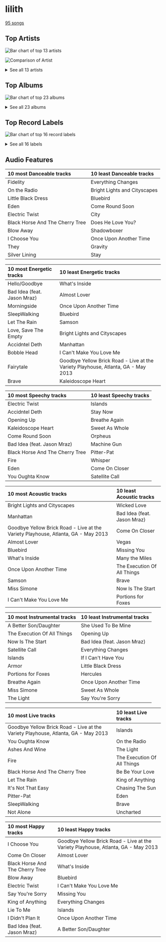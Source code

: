 # lilith

[95 songs](lilith_tracks.md)

## Top Artists

![Bar chart of top 13 artists](../images/genres/lilith/artists.png)

![Comparison of Artist](../images/genres/lilith/artists_comparison.png)


<details>
<summary>See all 13 artists</summary>

|   Number of Tracks | Art                                                                                              | Artist                                         | 🔗                                                           |
|-------------------:|:-------------------------------------------------------------------------------------------------|:-----------------------------------------------|:------------------------------------------------------------|
|                 59 | <img src="https://i.scdn.co/image/ab6761610000e5eb0bae7cfd3b32b10154e0b8b3" alt="" width="50" /> | [Sara Bareilles](../artists/sara_bareilles.md) | [🔗](https://open.spotify.com/artist/2Sqr0DXoaYABbjBo9HaMkM) |
|                  7 | <img src="https://i.scdn.co/image/ab6761610000e5eb271320bcc15789b23aa83a44" alt="" width="50" /> | Erin McCarley                                  | [🔗](https://open.spotify.com/artist/6Y4bCmUNPDKqc7dHkVvgim) |
|                  7 | <img src="https://i.scdn.co/image/15b7ee7550ed4472700d573803ff90f2967f84d1" alt="" width="50" /> | A Fine Frenzy                                  | [🔗](https://open.spotify.com/artist/5dTYaRzOn4rXGBLH052EeQ) |
|                  6 | <img src="https://i.scdn.co/image/7b2813bb4afb38f0dab9470a514091fc4ef6b1a1" alt="" width="50" /> | Rilo Kiley                                     | [🔗](https://open.spotify.com/artist/2cevwbv7ISD92VMNLYLHZA) |
|                  4 | <img src="https://i.scdn.co/image/da5f4b11c665b4d17c7ed24eb23949c046208dcd" alt="" width="50" /> | Jem                                            | [🔗](https://open.spotify.com/artist/4v4xuH9VypORYabMnhPLt1) |
|                  4 | <img src="https://i.scdn.co/image/ab6761610000e5eba36a9f95d59ab791d5e897e9" alt="" width="50" /> | Regina Spektor                                 | [🔗](https://open.spotify.com/artist/3z6Gk257P9jNcZbBXJNX5i) |
|                  3 | <img src="https://i.scdn.co/image/ab6761610000e5eb8457f57bc526c37bd804b924" alt="" width="50" /> | KT Tunstall                                    | [🔗](https://open.spotify.com/artist/5zzrJD2jXrE9dZ1AklRFcL) |
|                  1 | <img src="https://i.scdn.co/image/ab6761610000e5eb9236c8060febc7d7fc7ea8c4" alt="" width="50" /> | Rachael Yamagata                               | [🔗](https://open.spotify.com/artist/7w0qj2HiAPIeUcoPogvOZ6) |
|                  1 | <img src="https://i.scdn.co/image/ab6772690000c46c44408083dac26a782655baf3" alt="" width="50" /> | Alanis Morissette                              | [🔗](https://open.spotify.com/artist/6ogn9necmbUdCppmNnGOdi) |
|                  1 | <img src="https://i.scdn.co/image/ab6761610000e5ebce8d5be6690c6964069ab8e0" alt="" width="50" /> | Jason Mraz                                     | [🔗](https://open.spotify.com/artist/4phGZZrJZRo4ElhRtViYdl) |
|                  1 | <img src="https://i.scdn.co/image/ab6761610000e5ebe86f788af4e127154da1257f" alt="" width="50" /> | Bonnie Raitt                                   | [🔗](https://open.spotify.com/artist/4KDyYWR7IpxZ7xrdYbKrqY) |
|                  1 | <img src="https://i.scdn.co/image/ab6761610000e5ebf178cbda9bd9a389581ff021" alt="" width="50" /> | Fiona Apple                                    | [🔗](https://open.spotify.com/artist/3g2kUQ6tHLLbmkV7T4GPtL) |
|                  1 | <img src="https://i.scdn.co/image/ab6761610000e5eb5ec0ed4b4cd16649c0ded8a7" alt="" width="50" /> | Brandi Carlile                                 | [🔗](https://open.spotify.com/artist/2sG4zTOLvjKG1PSoOyf5Ej) |

</details>

## Top Albums

![Bar chart of top 23 albums](../images/genres/lilith/albums.png)


<details>
<summary>See all 23 albums</summary>

|   Number of Tracks | Art                                                                                              | Album                                       | 🔗                                                          |
|-------------------:|:-------------------------------------------------------------------------------------------------|:--------------------------------------------|:-----------------------------------------------------------|
|                 13 | <img src="https://i.scdn.co/image/ab67616d0000b2733fa3caf3da101e3cd28a53a6" alt="" width="50" /> | Kaleidoscope Heart                          | [🔗](https://open.spotify.com/album/627ukPRwYxyBREHxBq0vGJ) |
|                 12 | <img src="https://i.scdn.co/image/ab67616d0000b273022b4010e20659300f42c375" alt="" width="50" /> | The Blessed Unrest                          | [🔗](https://open.spotify.com/album/7lpbyGc4fHsQkBTsfWVBhp) |
|                 12 | <img src="https://i.scdn.co/image/ab67616d0000b2731c3e0a58f3ee28af2922e351" alt="" width="50" /> | Little Voice                                | [🔗](https://open.spotify.com/album/2Z9WUERfMjOgQ6ze9TcGbF) |
|                 10 | <img src="https://i.scdn.co/image/ab67616d0000b2739e7dad80eb4bb664ff9e6fc8" alt="" width="50" /> | Amidst the Chaos (Bonus Version)            | [🔗](https://open.spotify.com/album/5x2sDapUIdq0qk1ezff3gm) |
|                  7 | <img src="https://i.scdn.co/image/ab67616d0000b2734280a158a96c9b0274eb7e99" alt="" width="50" /> | Love, Save The Empty                        | [🔗](https://open.spotify.com/album/1tF7625TFqvfzMbappj1pQ) |
|                  6 | <img src="https://i.scdn.co/image/ab67616d0000b2737acf0cb659dceb25ddbfd39a" alt="" width="50" /> | What's Inside: Songs from Waitress          | [🔗](https://open.spotify.com/album/1s6codM2ZAB008t9GTyaEk) |
|                  5 | <img src="https://i.scdn.co/image/ab67616d0000b2731cb638deee3de9a9060ca6aa" alt="" width="50" /> | Once Upon Another Time                      | [🔗](https://open.spotify.com/album/1PrqYZJRzGNf8AsSOraxnZ) |
|                  4 | <img src="https://i.scdn.co/image/ab67616d0000b273cd519fa579f43e384aa891f1" alt="" width="50" /> | Finally Woken                               | [🔗](https://open.spotify.com/album/3RkjNfqqlhWyLrRp0ZCARU) |
|                  3 | <img src="https://i.scdn.co/image/ab67616d0000b273119ad2ebc0d33edf847ed8c6" alt="" width="50" /> | One Cell In The Sea                         | [🔗](https://open.spotify.com/album/0Ot7MEgreG2R93aN42M9iK) |
|                  3 | <img src="https://i.scdn.co/image/ab67616d0000b2737da94a1beda4172d30b74735" alt="" width="50" /> | More Adventurous (U.S. Release)             | [🔗](https://open.spotify.com/album/4n36X2GMJ84BKh9D9zMRVI) |
|                  3 | <img src="https://i.scdn.co/image/ab67616d0000b273183730e8038fa632b2c227da" alt="" width="50" /> | Eye To The Telescope                        | [🔗](https://open.spotify.com/album/3j70PDKieTWQAwas3bPHRZ) |
|                  3 | <img src="https://i.scdn.co/image/ab67616d0000b273e7b8e0abcd5cdc4c8b5a238c" alt="" width="50" /> | Bomb In A Birdcage                          | [🔗](https://open.spotify.com/album/07IV5RxLvAUeZbcPm4zOzn) |
|                  3 | <img src="https://i.scdn.co/image/ab67616d0000b2732d81f491319b86356eb10c4e" alt="" width="50" /> | Begin to Hope                               | [🔗](https://open.spotify.com/album/4L4tcx3itXbtx5kuchKhFE) |
|                  2 | <img src="https://i.scdn.co/image/ab67616d0000b27315d01f89c4963e1bbb495697" alt="" width="50" /> | The Execution Of All Things                 | [🔗](https://open.spotify.com/album/23EqcK0ZR1ravQaEsGpQyH) |
|                  1 | <img src="https://i.scdn.co/image/ab67616d0000b27365605f713fce29c2682c9ebe" alt="" width="50" /> | Under The Blacklight (Standard Version)     | [🔗](https://open.spotify.com/album/2f9RsTZpsYMLRVZBtW7En8) |
|                  1 | <img src="https://i.scdn.co/image/ab67616d0000b273b254ca0983d65ede8e3d2f7a" alt="" width="50" /> | Tidal                                       | [🔗](https://open.spotify.com/album/5gVBXH8MT6zfdRkjp7qT18) |
|                  1 | <img src="https://i.scdn.co/image/ab67616d0000b2732cf1dcc65396176307f23524" alt="" width="50" /> | PINES                                       | [🔗](https://open.spotify.com/album/1876e9QcHkJ3Hgo4NqKXBN) |
|                  1 | <img src="https://i.scdn.co/image/ab67616d0000b273a1113af3a19a41dc8eec534e" alt="" width="50" /> | Luck Of The Draw                            | [🔗](https://open.spotify.com/album/6blrkOZ0VmkhYPjfoD7eqf) |
|                  1 | <img src="https://i.scdn.co/image/ab67616d0000b27392c885317fbe4bfa680109b4" alt="" width="50" /> | Jagged Little Pill                          | [🔗](https://open.spotify.com/album/09AwlP99cHfKVNKv4FC8VW) |
|                  1 | <img src="https://i.scdn.co/image/ab67616d0000b273fcfd8d2e1bb9f0d4fbe5794d" alt="" width="50" /> | Happenstance (Deluxe Version)               | [🔗](https://open.spotify.com/album/66p6CIMdxQFO3Igg9xo14a) |
|                  1 | <img src="https://i.scdn.co/image/ab67616d0000b2738c8d5428b693308705e7caca" alt="" width="50" /> | Far                                         | [🔗](https://open.spotify.com/album/5t0lQDPLF22wmWCtSZkIVv) |
|                  1 | <img src="https://i.scdn.co/image/ab67616d0000b27338216a01881aff4e54a0850d" alt="" width="50" /> | Brave Enough: Live at the Variety Playhouse | [🔗](https://open.spotify.com/album/7L4ZgnQqEhCEsV9GnMeXtE) |
|                  1 | <img src="https://i.scdn.co/image/ab67616d0000b273f5aac98410fb9e64e29827d4" alt="" width="50" /> | Bear Creek                                  | [🔗](https://open.spotify.com/album/5b8YTIrc88vdnfRguZqvVE) |

</details>


## Top Record Labels

![Bar chart of top 16 record labels](../images/genres/lilith/labels.png)


<details>
<summary>See all 16 labels</summary>

|   Number of Tracks | Label                                           |
|-------------------:|:------------------------------------------------|
|                 59 | [Epic](../labels/epic.md)                       |
|                 10 | [Virgin Records](../labels/virgin_records.md)   |
|                  7 | [Universal (MT)](../labels/universal__mt_.md)   |
|                  4 | [Warner Records](../labels/warner_records.md)   |
|                  4 | [Sire](../labels/sire.md)                       |
|                  4 | [ATO Records](../labels/ato_records.md)         |
|                  3 | [Relentless](../labels/relentless.md)           |
|                  3 | [Brute](../labels/brute.md)                     |
|                  3 | [Beaute](../labels/beaute.md)                   |
|                  2 | [Saddle Creek](../labels/saddle_creek.md)       |
|                  1 | [Work](../labels/work.md)                       |
|                  1 | [Private Music](../labels/private_music.md)     |
|                  1 | [Maverick](../labels/maverick.md)               |
|                  1 | [Columbia](../labels/columbia.md)               |
|                  1 | [Clean Slate](../labels/clean_slate.md)         |
|                  1 | [Capitol Records](../labels/capitol_records.md) |

</details>


## Audio Features

| 10 most Danceable tracks        | 10 least Danceable tracks    |
|:--------------------------------|:-----------------------------|
| Fidelity                        | Everything Changes           |
| On the Radio                    | Bright Lights and Cityscapes |
| Little Black Dress              | Bluebird                     |
| Eden                            | Come Round Soon              |
| Electric Twist                  | City                         |
| Black Horse And The Cherry Tree | Does He Love You?            |
| Blow Away                       | Shadowboxer                  |
| I Choose You                    | Once Upon Another Time       |
| They                            | Gravity                      |
| Silver Lining                   | Stay                         |

| 10 most Energetic tracks    | 10 least Energetic tracks                                                         |
|:----------------------------|:----------------------------------------------------------------------------------|
| Hello/Goodbye               | What's Inside                                                                     |
| Bad Idea (feat. Jason Mraz) | Almost Lover                                                                      |
| Morningside                 | Once Upon Another Time                                                            |
| SleepWalking                | Bluebird                                                                          |
| Let The Rain                | Samson                                                                            |
| Love, Save The Empty        | Bright Lights and Cityscapes                                                      |
| Accidntel Deth              | Manhattan                                                                         |
| Bobble Head                 | I Can't Make You Love Me                                                          |
| Fairytale                   | Goodbye Yellow Brick Road - Live at the Variety Playhouse, Atlanta, GA - May 2013 |
| Brave                       | Kaleidoscope Heart                                                                |

| 10 most Speechy tracks          | 10 least Speechy tracks   |
|:--------------------------------|:--------------------------|
| Electric Twist                  | Islands                   |
| Accidntel Deth                  | Stay Now                  |
| Opening Up                      | Breathe Again             |
| Kaleidoscope Heart              | Sweet As Whole            |
| Come Round Soon                 | Orpheus                   |
| Bad Idea (feat. Jason Mraz)     | Machine Gun               |
| Black Horse And The Cherry Tree | Pitter-Pat                |
| Fire                            | Whisper                   |
| Eden                            | Come On Closer            |
| You Oughta Know                 | Satellite Call            |

| 10 most Acoustic tracks                                                           | 10 least Acoustic tracks    |
|:----------------------------------------------------------------------------------|:----------------------------|
| Bright Lights and Cityscapes                                                      | Wicked Love                 |
| Manhattan                                                                         | Bad Idea (feat. Jason Mraz) |
| Goodbye Yellow Brick Road - Live at the Variety Playhouse, Atlanta, GA - May 2013 | Come On Closer              |
| Almost Lover                                                                      | Vegas                       |
| Bluebird                                                                          | Missing You                 |
| What's Inside                                                                     | Many the Miles              |
| Once Upon Another Time                                                            | The Execution Of All Things |
| Samson                                                                            | Brave                       |
| Miss Simone                                                                       | Now Is The Start            |
| I Can't Make You Love Me                                                          | Portions for Foxes          |

| 10 most Instrumental tracks   | 10 least Instrumental tracks   |
|:------------------------------|:-------------------------------|
| A Better Son/Daughter         | She Used To Be Mine            |
| The Execution Of All Things   | Opening Up                     |
| Now Is The Start              | Bad Idea (feat. Jason Mraz)    |
| Satellite Call                | Everything Changes             |
| Islands                       | If I Can't Have You            |
| Armor                         | Little Black Dress             |
| Portions for Foxes            | Hercules                       |
| Breathe Again                 | Once Upon Another Time         |
| Miss Simone                   | Sweet As Whole                 |
| The Light                     | Say You're Sorry               |

| 10 most Live tracks                                                               | 10 least Live tracks        |
|:----------------------------------------------------------------------------------|:----------------------------|
| Goodbye Yellow Brick Road - Live at the Variety Playhouse, Atlanta, GA - May 2013 | Islands                     |
| You Oughta Know                                                                   | On the Radio                |
| Ashes And Wine                                                                    | The Light                   |
| Fire                                                                              | The Execution Of All Things |
| Black Horse And The Cherry Tree                                                   | Be Be Your Love             |
| Let The Rain                                                                      | King of Anything            |
| It's Not That Easy                                                                | Chasing The Sun             |
| Pitter-Pat                                                                        | Eden                        |
| SleepWalking                                                                      | Brave                       |
| Not Alone                                                                         | Uncharted                   |

| 10 most Happy tracks            | 10 least Happy tracks                                                             |
|:--------------------------------|:----------------------------------------------------------------------------------|
| I Choose You                    | Goodbye Yellow Brick Road - Live at the Variety Playhouse, Atlanta, GA - May 2013 |
| Come On Closer                  | Almost Lover                                                                      |
| Black Horse And The Cherry Tree | What's Inside                                                                     |
| Blow Away                       | Bluebird                                                                          |
| Electric Twist                  | I Can't Make You Love Me                                                          |
| Say You're Sorry                | Missing You                                                                       |
| King of Anything                | Everything Changes                                                                |
| Lie To Me                       | Islands                                                                           |
| I Didn't Plan It                | Once Upon Another Time                                                            |
| Bad Idea (feat. Jason Mraz)     | A Better Son/Daughter                                                             |
